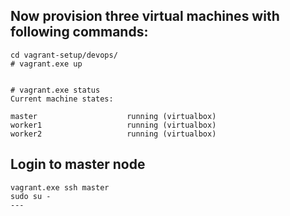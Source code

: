 ## Now provision three virtual machines with following commands:

```
cd vagrant-setup/devops/
# vagrant.exe up


# vagrant.exe status
Current machine states:

master                    running (virtualbox)
worker1                   running (virtualbox)
worker2                   running (virtualbox)
```
## Login to master node 

```
vagrant.exe ssh master
sudo su - 
---
